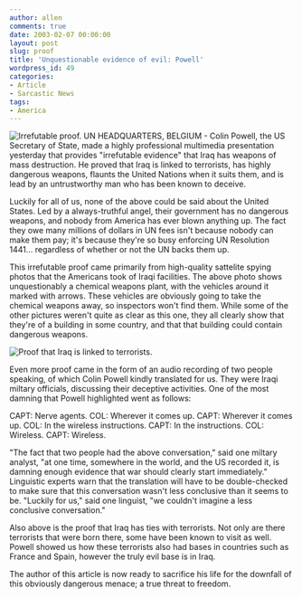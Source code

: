 ```yaml
---
author: allen
comments: true
date: 2003-02-07 00:00:00
layout: post
slug: proof
title: 'Unquestionable evidence of evil: Powell'
wordpress_id: 49
categories:
- Article
- Sarcastic News
tags:
- America
---
```


![Irrefutable proof.](/resources/old/factory.jpg)
UN HEADQUARTERS, BELGIUM - Colin Powell, the US Secretary of State, made a highly professional multimedia presentation yesterday that provides "irrefutable evidence" that Iraq has weapons of mass destruction. He proved that Iraq is linked to terrorists, has highly dangerous weapons, flaunts the United Nations when it suits them, and is lead by an untrustworthy man who has been known to deceive.


Luckily for all of us, none of the above could be said about the United States. Led by a always-truthful angel, their government has no dangerous weapons, and nobody from America has ever blown anything up. The fact they owe many millions of dollars in UN fees isn't because nobody can make them pay; it's because they're so busy enforcing UN Resolution 1441... regardless of whether or not the UN backs them up.




This irrefutable proof came primarily from high-quality sattelite spying photos that the Americans took of Iraqi facilities. The above photo shows unquestionably a chemical weapons plant, with the vehicles around it marked with arrows. These vehicles are obviously going to take the chemical weapons away, so inspectors won't find them. While some of the other pictures weren't quite as clear as this one, they all clearly show that they're of a building in some country, and that that building could contain dangerous weapons.


![Proof that Iraq is linked to terrorists.](/resources/old/terrorists.jpg)


Even more proof came in the form of an audio recording of two people speaking, of which Colin Powell kindly translated for us. They were Iraqi miltary officials, discussing their deceptive activities. One of the most damning that Powell highlighted went as follows:





CAPT: Nerve agents.
COL: Wherever it comes up.
CAPT: Wherever it comes up.
COL: In the wireless instructions.
CAPT: In the instructions.
COL: Wireless.
CAPT: Wireless.


"The fact that two people had the above conversation," said one miltary analyst, "at one time, somewhere in the world, and the US recorded it, is damning enough evidence that war should clearly start immediately." Linguistic experts warn that the translation will have to be double-checked to make sure that this conversation wasn't less conclusive than it seems to be. "Luckily for us," said one linguist, "we couldn't imagine a less conclusive conversation."




Also above is the proof that Iraq has ties with terrorists. Not only are there terrorists that were born there, some have been known to visit as well. Powell showed us how these terrorists also had bases in countries such as France and Spain, however the truly evil base is in Iraq.




The author of this article is now ready to sacrifice his life for the downfall of this obviously dangerous menace; a true threat to freedom.



